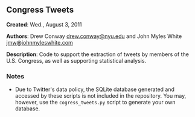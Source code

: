 ## Congress Tweets ##

**Created**: Wed., August 3, 2011

**Authors**: Drew Conway <drew.conway@nyu.edu> and John Myles White <jmw@johnmyleswhite.com>

**Description**: Code to support the extraction of tweets by members of the U.S. Congress, as well as supporting statistical analysis.

### Notes ###

 - Due to Twitter's data policy, the SQLite database generated and accessed by these scripts is not included in the repository.  You may, however, use the `cogress_tweets.py` script to generate your own database.